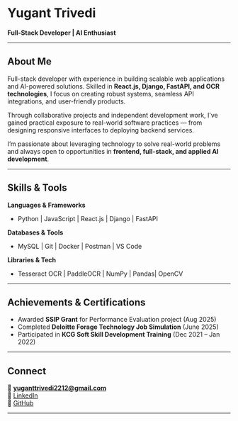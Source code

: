 # Yugant Trivedi  

**Full-Stack Developer | AI Enthusiast**  

---

## About Me  

Full-stack developer with experience in building scalable web applications and AI-powered solutions. Skilled in **React.js, Django, FastAPI, and OCR technologies**, I focus on creating robust systems, seamless API integrations, and user-friendly products.  

Through collaborative projects and independent development work, I’ve gained practical exposure to real-world software practices — from designing responsive interfaces to deploying backend services.  

I’m passionate about leveraging technology to solve real-world problems and always open to opportunities in **frontend, full-stack, and applied AI development**.  

---

## Skills & Tools  

**Languages & Frameworks**  
- Python | JavaScript | React.js | Django | FastAPI  

**Databases & Tools**  
- MySQL | Git | Docker | Postman | VS Code  

**Libraries & Tech**  
- Tesseract OCR | PaddleOCR | NumPy | Pandas| OpenCV  

---

## Achievements & Certifications  

- Awarded **SSIP Grant** for Performance Evaluation project (Aug 2025)  
- Completed **Deloitte Forage Technology Job Simulation** (June 2025)  
- Participated in **KCG Soft Skill Development Training** (Dec 2021 – Jan 2022)  

---

## Connect  

📧 **yuganttrivedi2212@gmail.com**  
🔗 [LinkedIn](https://linkedin.com/in/yuganttrivedi)  
🔗 [GitHub](https://github.com/yuganttrivedi)  

---
